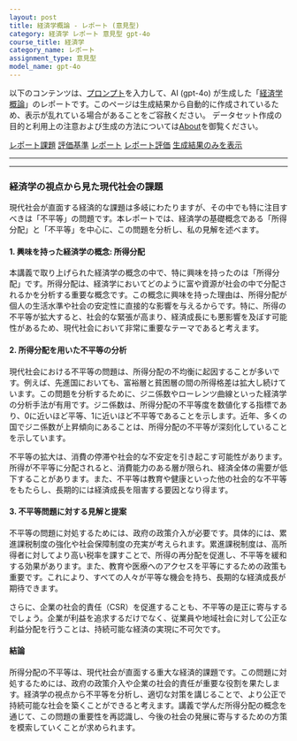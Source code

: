 ```yaml
---
layout: post
title: 経済学概論 - レポート (意見型)
category: 経済学 レポート 意見型 gpt-4o
course_title: 経済学
category_name: レポート
assignment_type: 意見型
model_name: gpt-4o
---
```


以下のコンテンツは、[プロンプト](https://github.com/takedatoshiyuki/synthetic_assignments/tree/main/generated/経済学/gpt-4o/prompt_レポート-意見型.md)を入力して、AI (gpt-4o) が生成した「[経済学概論](/contents/経済学/)」のレポートです。このページは生成結果から自動的に作成されているため、表示が乱れている場合があることをご容赦ください。
データセット作成の目的と利用上の注意および生成の方法については[About](/About)を御覧ください。

[レポート課題](../レポート課題-意見型)
[評価基準](../評価基準-意見型)
[レポート](../レポート-意見型)
[レポート評価](../レポート評価-意見型)
[生成結果のみを表示](https://github.com/takedatoshiyuki/synthetic_assignments/tree/main/generated/経済学/gpt-4o/レポート-意見型.md)
  

***
***
  
### 経済学の視点から見た現代社会の課題

現代社会が直面する経済的な課題は多岐にわたりますが、その中でも特に注目すべきは「不平等」の問題です。本レポートでは、経済学の基礎概念である「所得分配」と「不平等」を中心に、この問題を分析し、私の見解を述べます。

#### 1. 興味を持った経済学の概念: 所得分配

本講義で取り上げられた経済学の概念の中で、特に興味を持ったのは「所得分配」です。所得分配は、経済学においてどのように富や資源が社会の中で分配されるかを分析する重要な概念です。この概念に興味を持った理由は、所得分配が個人の生活水準や社会の安定性に直接的な影響を与えるからです。特に、所得の不平等が拡大すると、社会的な緊張が高まり、経済成長にも悪影響を及ぼす可能性があるため、現代社会において非常に重要なテーマであると考えます。

#### 2. 所得分配を用いた不平等の分析

現代社会における不平等の問題は、所得分配の不均衡に起因することが多いです。例えば、先進国においても、富裕層と貧困層の間の所得格差は拡大し続けています。この問題を分析するために、ジニ係数やローレンツ曲線といった経済学の分析手法が有用です。ジニ係数は、所得分配の不平等度を数値化する指標であり、0に近いほど平等、1に近いほど不平等であることを示します。近年、多くの国でジニ係数が上昇傾向にあることは、所得分配の不平等が深刻化していることを示しています。

不平等の拡大は、消費の停滞や社会的な不安定を引き起こす可能性があります。所得が不平等に分配されると、消費能力のある層が限られ、経済全体の需要が低下することがあります。また、不平等は教育や健康といった他の社会的な不平等をもたらし、長期的には経済成長を阻害する要因となり得ます。

#### 3. 不平等問題に対する見解と提案

不平等の問題に対処するためには、政府の政策介入が必要です。具体的には、累進課税制度の強化や社会保障制度の充実が考えられます。累進課税制度は、高所得者に対してより高い税率を課すことで、所得の再分配を促進し、不平等を緩和する効果があります。また、教育や医療へのアクセスを平等にするための政策も重要です。これにより、すべての人々が平等な機会を持ち、長期的な経済成長が期待できます。

さらに、企業の社会的責任（CSR）を促進することも、不平等の是正に寄与するでしょう。企業が利益を追求するだけでなく、従業員や地域社会に対して公正な利益分配を行うことは、持続可能な経済の実現に不可欠です。

#### 結論

所得分配の不平等は、現代社会が直面する重大な経済的課題です。この問題に対処するためには、政府の政策介入や企業の社会的責任が重要な役割を果たします。経済学の視点から不平等を分析し、適切な対策を講じることで、より公正で持続可能な社会を築くことができると考えます。講義で学んだ所得分配の概念を通じて、この問題の重要性を再認識し、今後の社会の発展に寄与するための方策を模索していくことが求められます。
